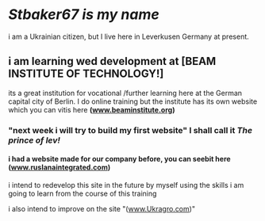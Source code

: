 # _**Stbaker67** is my name_
i am a Ukrainian citizen, but I live here in Leverkusen Germany at present.

## i am learning wed development at [BEAM INSTITUTE OF TECHNOLOGY!]
its a great institution for vocational /further learning here at the German 
capital city of Berlin. I do online training but the institute has its own website 
which you can vitis here **(www.beaminstitute.org)**

### "next week i will try to build my first website" I shall call it _*The prince of lev!*_

#### i had a website made for our company before, you can seebit here (www.ruslanaintegrated.com)
i intend to redevelop this site in the future by myself using the skills i am going to learn from the course of this training

i also intend to improve on the site "(www.Ukragro.com)"
